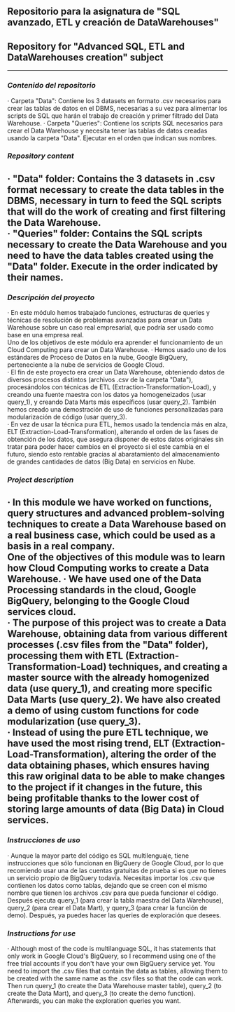 ## Repositorio para la asignatura de "SQL avanzado, ETL y creación de DataWarehouses"  
## Repository for "Advanced SQL, ETL and DataWarehouses creation" subject  
 ---
### *Contenido del repositorio*  
 · Carpeta "Data": Contiene los 3 datasets en formato .csv necesarios para crear las tablas de datos en el DBMS, necesarias a su vez para alimentar los scripts de SQL que harán el trabajo de creación y primer filtrado del Data Warehouse.
 · Carpeta "Queries": Contiene los scripts SQL necesarios para crear el Data Warehouse y necesita tener las tablas de datos creadas usando la carpeta "Data". Ejecutar en el orden que indican sus nombres.  

### *Repository content*  
 · "Data" folder: Contains the 3 datasets in .csv format necessary to create the data tables in the DBMS, necessary in turn to feed the SQL scripts that will do the work of creating and first filtering the Data Warehouse.  
 · "Queries" folder: Contains the SQL scripts necessary to create the Data Warehouse and you need to have the data tables created using the "Data" folder. Execute in the order indicated by their names.
 ---  

### *Descripción del proyecto*
 · En este módulo hemos trabajado funciones, estructuras de queries y técnicas de resolución de problemas avanzadas para crear un Data Warehouse sobre un caso real empresarial, que podría ser usado como base en una empresa real.  
 Uno de los objetivos de este módulo era aprender el funcionamiento de un Cloud Computing para crear un Data Warehouse. · Hemos usado uno de los estándares de Proceso de Datos en la nube, Google BigQuery, perteneciente a la nube de servicios de Google Cloud.  
 · El fin de este proyecto era crear un Data Warehouse, obteniendo datos de diversos procesos distintos (archivos .csv de la carpeta "Data"), procesándolos con técnicas de ETL (Extraction-Transformation-Load), y creando una fuente maestra con los datos ya homogeneizados (usar query_1), y creando Data Marts más específicos (usar query_2). También hemos creado una demostración de uso de funciones personalizadas para modularización de código (usar query_3).  
 · En vez de usar la técnica pura ETL, hemos usado la tendencia más en alza, ELT (Extraction-Load-Transformation), alterando el orden de las fases de obtención de los datos, que asegura disponer de estos datos originales sin tratar para poder hacer cambios en el proyecto si el este cambia en el futuro, siendo esto rentable gracias al abaratamiento del almacenamiento de grandes cantidades de datos (Big Data) en servicios en Nube.  

### *Project description*  
· In this module we have worked on functions, query structures and advanced problem-solving techniques to create a Data Warehouse based on a real business case, which could be used as a basis in a real company.  
One of the objectives of this module was to learn how Cloud Computing works to create a Data Warehouse.
· We have used one of the Data Processing standards in the cloud, Google BigQuery, belonging to the Google Cloud services cloud.  
· The purpose of this project was to create a Data Warehouse, obtaining data from various different processes (.csv files from the "Data" folder), processing them with ETL (Extraction-Transformation-Load) techniques, and creating a master source with the already homogenized data (use query_1), and creating more specific Data Marts (use query_2). We have also created a demo of using custom functions for code modularization (use query_3).  
· Instead of using the pure ETL technique, we have used the most rising trend, ELT (Extraction-Load-Transformation), altering the order of the data obtaining phases, which ensures having this raw original data to be able to make changes to the project if it changes in the future, this being profitable thanks to the lower cost of storing large amounts of data (Big Data) in Cloud services.  
 ---  

### *Instrucciones de uso*
  · Aunque la mayor parte del código es SQL multilenguaje, tiene instrucciones que sólo funcionan en BigQuery de Google Cloud, por lo que recomiendo usar una de las cuentas gratuitas de prueba si es que no tienes un servicio propio de BigQuery todavía. Necesitas importar los .csv que contienen los datos como tablas, dejando que se creen con el mismo nombre que tienen los archivos .csv para que pueda funcionar el código. Después ejecuta query_1 (para crear la tabla maestra del Data Warehouse), query_2 (para crear el Data Mart), y query_3 (para crear la función de demo). Después, ya puedes hacer las queries de exploración que desees.


### *Instructions for use*  
  · Although most of the code is multilanguage SQL, it has statements that only work in Google Cloud's BigQuery, so I recommend using one of the free trial accounts if you don't have your own BigQuery service yet. You need to import the .csv files that contain the data as tables, allowing them to be created with the same name as the .csv files so that the code can work. Then run query_1 (to create the Data Warehouse master table), query_2 (to create the Data Mart), and query_3 (to create the demo function). Afterwards, you can make the exploration queries you want.  
